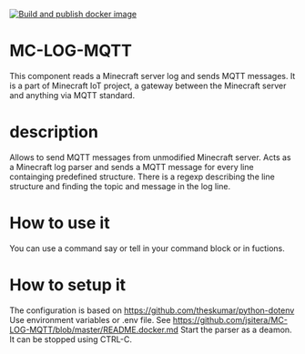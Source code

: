 [![Build and publish docker image](https://github.com/jsitera/MC-LOG-MQTT/actions/workflows/build-and-publish.yml/badge.svg)](https://github.com/jsitera/MC-LOG-MQTT/actions/workflows/build-and-publish.yml)

# MC-LOG-MQTT
This component reads a Minecraft server log and sends MQTT messages. It is a part of Minecraft IoT project, a gateway between the Minecraft server and anything via MQTT standard.
# description
Allows to send MQTT messages from unmodified Minecraft server. 
Acts as a Minecraft log parser and sends a MQTT message for every line containging predefined structure. There is a regexp describing the line structure and finding the topic and message in the log line.
# How to use it
You can use a command say or tell in your command block or in fuctions.
# How to setup it
The configuration is based on https://github.com/theskumar/python-dotenv Use environment variables or .env file. See https://github.com/jsitera/MC-LOG-MQTT/blob/master/README.docker.md
Start the parser as a deamon. It can be stopped using CTRL-C.
